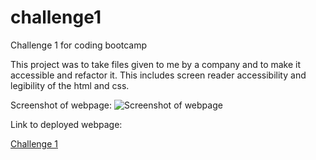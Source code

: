 # challenge1
Challenge 1 for coding bootcamp

This project was to take files given to me by a company and to make it accessible and refactor it. 
This includes screen reader accessibility and legibility of the html and css.


Screenshot of webpage:
![Screenshot of webpage](https://github.com/zanderson1998/challenge1/assets/images/ScreenShot.png)

Link to deployed webpage:

[Challenge 1](https://zanderson1998.github.io/challenge1/)
